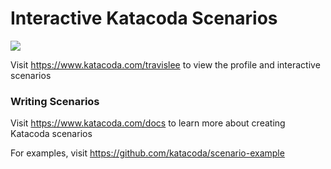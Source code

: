 # Interactive Katacoda Scenarios

[![](http://shields.katacoda.com/katacoda/travislee/count.svg)](https://www.katacoda.com/travislee "Get your profile on Katacoda.com")

Visit https://www.katacoda.com/travislee to view the profile and interactive scenarios

### Writing Scenarios
Visit https://www.katacoda.com/docs to learn more about creating Katacoda scenarios

For examples, visit https://github.com/katacoda/scenario-example
